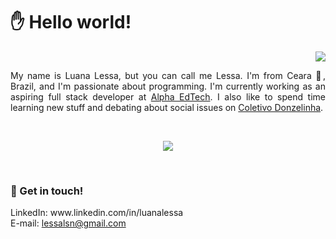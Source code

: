 # ✋ Hello world! 

<p align = "right" > <img src = "https://komarev.com/ghpvc/?username=luanalessa&color=blue" /> </p>

<p align="justify">My name is Luana Lessa, but you can call me Lessa. I'm from Ceara 🌵, Brazil, and I'm  passionate about programming. I'm currently working as an aspiring full stack developer at <a href="https://sejaalphaedtech.org.br/">Alpha EdTech</a>. I also like to spend time learning new stuff and debating about social issues on <a href="https://www.instagram.com/coletivodonzelinha/">Coletivo Donzelinha</a>. </p></br>



<p align="center">
   <img src="https://github-readme-stats.vercel.app/api?username=luanalessa&show_icons=true&theme=react" />
</p>
<br/>

 
<h3> 💬 Get in touch! </h3>
LinkedIn: www.linkedin.com/in/luanalessa </br>
E-mail: <a href="mailto:lessalsn@gmail.com">lessalsn@gmail.com</a>


